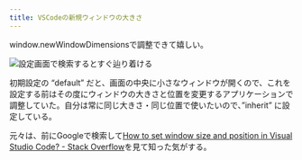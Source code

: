 ```yaml
---
title: VSCodeの新規ウィンドウの大きさ
---
```

window.newWindowDimensionsで調整できて嬉しい。

![](https://lh3.googleusercontent.com/docs/AG8NV2bnFG5QOOJ_t-EFvL8anh2iZpZWHMOZg5b1g_bXXHic3VI4t3fbdlv9zS7A1mYraVG8BQChUVB4RWgKZ2Pug6WazxC8YIilhjWGIaiXA2ToWlNlqeFXWAkX52X2sAnkmpTjsMSb2zml8-0qzmfoIiz_ibCzLcDv0vbpF0SmIQi16wUineTnLoimsJtu4yCfn1aLoK5Ix0wEga-UU0iUMIXgFXxdqHy-UV40AF5yZdJ03ayKxdOr_EFDsftT6pOF6Yw4uu65sqrS2SepjtBFR8ge4v9OXoO-aeYnsRdWczePyOPYYWeyf9wVvqj1B4LEAz_rUVBjezPL46OoCLSgznKXnAFUHT0e8eEV742yZOokmYfF5Y7VlIEGrv27aNJWtsAX2Gxs4_zS10B4AzAK5PcY2sosz4sKRPE4dPB1E0Gf3zSMQQpzEdh1LLvIL4vnbqhTuArsxxnTMKj3iJZKBT-RSJimkSNSDF87rN-IkqogcfxI2mZbPOqWYIOVxDmp7h-HEZ_Fa9mvDtafrV9RB0ZrE5o13jiqk2akhzV9TUefvMRMEmp4gsUj144AUnBPdfyBIWzYXWN0-0u_NQRlWYw_5-MiuxDbGC4X7gY4FeLs6xMcAUId2NcH7PB8PJtTkdFIBcOJ-qGjGJqpEF1QVj6IC10myc_fbHee8dG2xGNd8G2CokdbXJqQVYmFixVqRPA3n4kJV3Bb-mKpPqVvilLJcM5AXC5AFak1NNv_kpy0z7ELMfX5orVhpkAaE87cqHfa6NxgqYPND_O5UtgOiBMhcXeko9VPuxSYiYO_lvjDnuLITThFLuYOdrQSV3MtoMNck7Ozym7cf0DvK_8cXXGD_PTXEZ3BodCfmXu9kSFv1NX1DikMSvkp9soUWq95pEpUKfOC43elMNTkfuLpBZgYiurFYsiGHyyIyMagerMJ6RcBfX6OG9Hc7A78_GRqj3p-6EAptZS140JBt2ShMyBnPKgifLqA3rMbo4jj7dQ3omT21oiKo197o3C4vgzFwBVkjpcz6F9ukRzC3UOEMbbk9PpHx5hp8pzBcL9Ext6Ch1MRP-pKZZA_jDoFfcQ-vD2qVLMnTan_uf9YvRG6_VWeLS05IeVpQkcZfTrfHMtmVKJKVGrNZzjgetJcEFydiFpwSL_HwNkQ9DVZ9zcgVe1fZrhyzV14zkjjXKdcVsLYQzeroNTnNCHHOn4sXixSLmR37EUYqTbXRe8y5938eP2jugGo880wdjHISwLNQa1sEtFMGw "設定画面で検索するとすぐ辿り着ける")

初期設定の “default” だと、画面の中央に小さなウィンドウが開くので、これを設定する前はその度にウィンドウの大きさと位置を変更するアプリケーションで調整していた。自分は常に同じ大きさ・同じ位置で使いたいので、”inherit” に設定している。

元々は、前にGoogleで検索して[How to set window size and position in Visual Studio Code? - Stack Overflow](https://stackoverflow.com/questions/44412233/how-to-set-window-size-and-position-in-visual-studio-code)を見て知った気がする。
